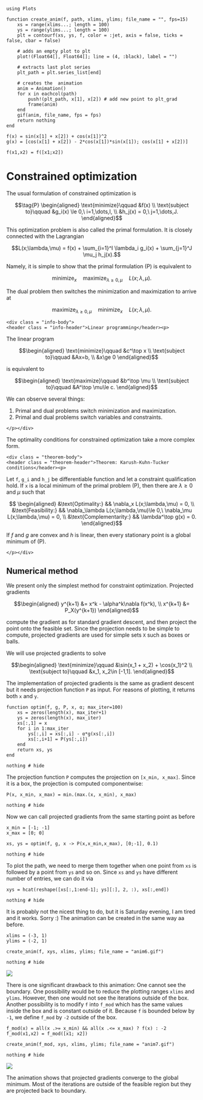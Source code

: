 ```@setup optim
using Plots

function create_anim(f, path, xlims, ylims; file_name = "", fps=15)
    xs = range(xlims...; length = 100)
    ys = range(ylims...; length = 100)
    plt = contourf(xs, ys, f, color = :jet, axis = false, ticks = false, cbar = false)

    # adds an empty plot to plt
    plot!(Float64[], Float64[]; line = (4, :black), label = "")
    
    # extracts last plot series
    plt_path = plt.series_list[end]
    
    # creates the  animation
    anim = Animation()
    for x in eachcol(path)
        push!(plt_path, x[1], x[2]) # add new point to plt_grad
        frame(anim)
    end
    gif(anim, file_name, fps = fps)
    return nothing
end

f(x) = sin(x[1] + x[2]) + cos(x[1])^2
g(x) = [cos(x[1] + x[2]) - 2*cos(x[1])*sin(x[1]); cos(x[1] + x[2])]

f(x1,x2) = f([x1;x2])
```


# Constrained optimization

The usual formulation of constrained optimization is
```math
\tag{P}
\begin{aligned}
\text{minimize}\qquad &f(x) \\
\text{subject to}\qquad &g_i(x) \le 0,\ i=1,\dots,I, \\
&h_j(x) = 0,\ j=1,\dots,J.
\end{aligned}
```
This optimization problem is also called the primal formulation. It is closely connected with the Lagrangian
```math
L(x;\lambda,\mu) = f(x)  + \sum_{i=1}^I \lambda_i g_i(x) + \sum_{j=1}^J \mu_j h_j(x).
```
Namely, it is simple to show that the primal formulation (P) is equivalent to
```math
\operatorname*{minimize}_x\quad \operatorname*{maximize}_{\lambda\ge 0,\mu}\quad L(x;\lambda,\mu).
```
The dual problem then switches the minimization and maximization to arrive at
```math
\tag{D} \operatorname*{maximize}_{\lambda\ge 0,\mu} \quad\operatorname*{minimize}_x\quad L(x;\lambda,\mu).
```

```@raw html
<div class = "info-body">
<header class = "info-header">Linear programming</header><p>
```
The linear program
```math
\begin{aligned}
\text{minimize}\qquad &c^\top x \\
\text{subject to}\qquad &Ax=b, \\
&x\ge 0
\end{aligned}
```
is equivalent to
```math
\begin{aligned}
\text{maximize}\qquad &b^\top \mu \\
\text{subject to}\qquad &A^\top \mu\le c.
\end{aligned}
```
We can observe several things:
1. Primal and dual problems switch minimization and maximization.
2. Primal and dual problems switch variables and constraints.
```@raw html
</p></div>
```

The optimality conditions for constrained optimization take a more complex form.

```@raw html
<div class = "theorem-body">
<header class = "theorem-header">Theorem: Karush-Kuhn-Tucker conditions</header><p>
```
Let ``f``, ``g_i`` and ``h_j`` be differentiable function and let a constraint qualification hold. If ``x`` is a local minimum of the primal problem (P), then there are $\lambda\ge 0$ and $\mu$ such that
```math
    \begin{aligned}
    &\text{Optimality:} && \nabla_x L(x;\lambda,\mu) = 0, \\
    &\text{Feasibility:} && \nabla_\lambda L(x;\lambda,\mu)\le 0,\ \nabla_\mu L(x;\lambda,\mu) = 0, \\
    &\text{Complementarity:} && \lambda^\top g(x) = 0.
    \end{aligned}
```
If $f$ and $g$ are convex and $h$ is linear, then every stationary point is a global minimum of (P).
```@raw html
</p></div>
```

## Numerical method

We present only the simplest method for constraint optimization. Projected gradients 
```math
\begin{aligned}
y^{k+1} &= x^k - \alpha^k\nabla f(x^k), \\
x^{k+1} &= P_X(y^{k+1})
\end{aligned}
```
compute the gradient as for standard gradient descent, and then project the point onto the feasible set. Since the projection needs to be simple to compute, projected gradients are used for simple sets ``X`` such as boxes or balls. 

We will use projected gradients to solve
```math
\begin{aligned}
\text{minimize}\qquad &\sin(x_1 + x_2) + \cos(x_1)^2 \\
\text{subject to}\qquad &x_1, x_2\in [-1,1].
\end{aligned}
```
The implementation of projected gradients is the same as gradient descent but it needs projection function ```P``` as input. For reasons of plotting, it returns both ``x`` and ``y``.
```@example optim
function optim(f, g, P, x, α; max_iter=100)
    xs = zeros(length(x), max_iter+1)
    ys = zeros(length(x), max_iter)
    xs[:,1] = x
    for i in 1:max_iter
        ys[:,i] = xs[:,i] - α*g(xs[:,i])
        xs[:,i+1] = P(ys[:,i])
    end
    return xs, ys
end

nothing # hide
```
The projection function ```P``` computes the projection on ```[x_min, x_max]```. Since it is a box, the projection is computed componentwise:
```@example optim
P(x, x_min, x_max) = min.(max.(x, x_min), x_max)

nothing # hide
```
Now we can call projected gradients from the same starting point as before
```@example optim
x_min = [-1; -1]
x_max = [0; 0]

xs, ys = optim(f, g, x -> P(x,x_min,x_max), [0;-1], 0.1)

nothing # hide
```
To plot the path, we need to merge them together when one point from ```xs``` is followed by a point from ```ys``` and so on. Since ```xs``` and ```ys``` have different number of entries, we can do it via
```@example optim
xys = hcat(reshape([xs[:,1:end-1]; ys][:], 2, :), xs[:,end])

nothing # hide
```
It is probably not the nicest thing to do, but it is Saturday evening, I am tired and it works. Sorry :) The animation can be created in the same way aa before. 
```@example optim
xlims = (-3, 1)
ylims = (-2, 1)

create_anim(f, xys, xlims, ylims; file_name = "anim6.gif")

nothing # hide
```

![](anim6.gif)

There is one significant drawback to this animation: One cannot see the boundary. One possibility would be to reduce the plotting ranges ```xlims``` and ```ylims```. However, then one would not see the iterations outside of the box. Another possibility is to modify ```f``` into ```f_mod``` which has the same values inside the box and is constant outside of it. Because ```f``` is bounded below by ``-1``, we define ```f_mod``` by ``-2`` outside of the box. 
```@example optim
f_mod(x) = all(x .>= x_min) && all(x .<= x_max) ? f(x) : -2
f_mod(x1,x2) = f_mod([x1; x2])

create_anim(f_mod, xys, xlims, ylims; file_name = "anim7.gif")

nothing # hide
```

![](anim7.gif)

The animation shows that projected gradients converge to the global minimum. Most of the iterations are outside of the feasible region but they are projected back to boundary. 
